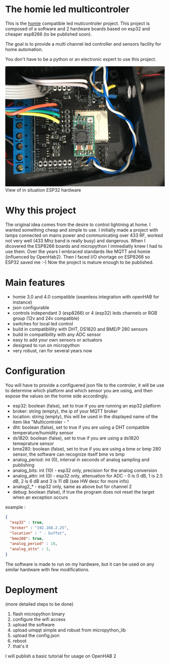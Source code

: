 # The homie led multicontroler

This is the [homie](https://homieiot.github.io) compatible led muticontroler project. This project is composed of a software and 2 hardware boards based on esp32 and cheaper esp8266 (to be published soon).

The goal is to provide a multi channel led controller and sensors facility for home automation.

You don't have to be a python or an electronic expert to use this project.

![Hardware ESP32](doc/images/esp32.jpg)
View of in situation ESP32 hardware

# Why this project
The original idea comes from the desire to control lightning at home. I wanted something cheap and simple to use. I initially made a project with lamps connected on mains power and communicating over 433 RF, worked not very well (433 Mhz band is really busy) and dangerous. When I dicovered the ESP8266 boards and micropython I immediatly knew I had to use them. Over the years I embraced standards like MQTT and homie (influenced by OpenHab2). Then I faced I/O shortage on ESP8266 so ESP32 saved me :-) Now the project is mature enough to be published.

# Main features
- homie 3.0 and 4.0 compatible (seamless integration with openHAB for instance)
- json configurable
- controls independant 3 (esp8266) or 4 (esp32) leds channels or RGB group (12v and 24v compatible)
- switches for local led control
- build in compatiblility with DHT, DS1820 and BME/P 280 sensors
- build in compatibility with any ADC sensor
- easy to add your own sensors or actuators
- designed to run on micropython
- very robust, ran for several years now

# Configuration
You will have to provide a configuered json file to the controler, it will be use to determine which platform and which sensor you are using, and then expose the values on the homie side accordingly.

* esp32: boolean (false), set to true if you are running an esp32 platform
* broker: string (empty), the ip of your MQTT broker
* location: string (empty), this will be used in the displayed name of the item like "Multicontroler - <location>"
* dht: boolean (false), set to true if you are using a DHT compatible temperature/humidity sensor 
* ds1820: boolean (false), set to true if you are using a ds1820 temeprature sensor
* bme280: boolean (false), set to true if you are using a bme or bmp 280 sensor, the software can recognize itself bme vs bmp
* analog_period: int (0), interval in seconds of analog sampling and publishing
* analog_bits: int (10) - esp32 only, precision for the analog conversion
* analog_attn: int (0) - esp32 only, attenuation for ADC - 0 is 0 dB, 1 is 2.5 dB, 2 is 6 dB and 3 is 11 dB (see HW desc for more info)
* analog2_* - esp32 only, same as above but for channel 2
* debug: boolean (false), if true the program does not reset the target when an exception occurs

example :
```json
{
  "esp32" : true,
  "broker" : "192.168.2.25",
  "location" : " - buffet",
  "bme280": true,
  "analog_period" : 10,
  "analog_attn" : 3,
}
```

The software is made to run on my hardware, but it can be used on any similar hardware with few modifications.

# Deployment

(more detailed steps to be done)

1. flash micropython binary
1. configure the wifi access
1. upload the software
1. upload umqqt simple and robust from micropython_lib
1. upload the config.json
1. reboot
1. that's it

I will publish a basic tutorial for usage on OpenHAB 2
